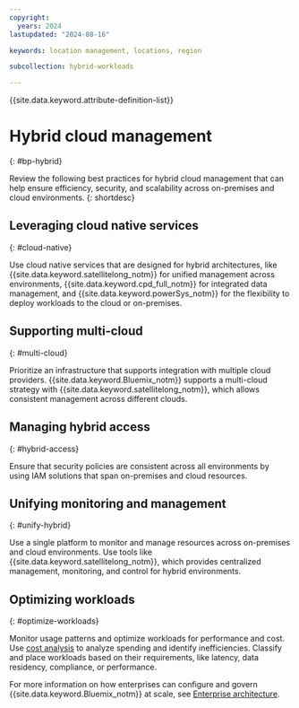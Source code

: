 ```yaml
---
copyright:
  years: 2024
lastupdated: "2024-08-16"

keywords: location management, locations, region

subcollection: hybrid-workloads

---
```


{{site.data.keyword.attribute-definition-list}}

# Hybrid cloud management
{: #bp-hybrid}

Review the following best practices for hybrid cloud management that can help ensure efficiency, security, and scalability across on-premises and cloud environments.
{: shortdesc}



## Leveraging cloud native services
{: #cloud-native}

Use cloud native services that are designed for hybrid architectures, like {{site.data.keyword.satellitelong_notm}} for unified management across environments, {{site.data.keyword.cpd_full_notm}} for integrated data management, and {{site.data.keyword.powerSys_notm}} for the flexibility to deploy workloads to the cloud or on-premises.

## Supporting multi-cloud
{: #multi-cloud}

Prioritize an infrastructure that supports integration with multiple cloud providers. {{site.data.keyword.Bluemix_notm}} supports a multi-cloud strategy with {{site.data.keyword.satellitelong_notm}}, which allows consistent management across different clouds.

## Managing hybrid access
{: #hybrid-access}

Ensure that security policies are consistent across all environments by using IAM solutions that span on-premises and cloud resources.



## Unifying monitoring and management
{: #unify-hybrid}

Use a single platform to monitor and manage resources across on-premises and cloud environments. Use tools like {{site.data.keyword.satellitelong_notm}}, which provides centralized management, monitoring, and control for hybrid environments.

## Optimizing workloads
{: #optimize-workloads}

Monitor usage patterns and optimize workloads for performance and cost. Use [cost analysis](/docs/hybrid-workloads?topic=hybrid-workloads-viewingusage&interface=ui) to analyze spending and identify inefficiencies. Classify and place workloads based on their requirements, like latency, data residency, compliance, or performance.

For more information on how enterprises can configure and govern {{site.data.keyword.Bluemix_notm}} at scale, see [Enterprise architecture](/docs/enterprise-account-architecture).
